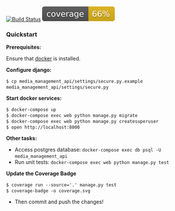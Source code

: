 
[![Build Status](https://travis-ci.org/Harvard-ATG/media_management_api.svg)](https://travis-ci.org/Harvard-ATG/media_management_api)
![Coverage Status](./coverage.svg)

### Quickstart

**Prerequisites:**

Ensure that [docker](https://www.docker.com/) is installed.

**Configure django:**

```
$ cp media_management_api/settings/secure.py.example media_management_api/settings/secure.py
```

**Start docker services:**

```
$ docker-compose up
$ docker-compose exec web python manage.py migrate
$ docker-compose exec web python manage.py createsuperuser
$ open http://localhost:8000
```

**Other tasks:**

- Access postgres database: `docker-compose exec db psql -U media_management_api`
- Run unit tests: `docker-compose exec web python manage.py test`


**Update the Coverage Badge**

```
$ coverage run --source='.' manage.py test
$ coverage-badge -o coverage.svg
```
- Then commit and push the changes!
